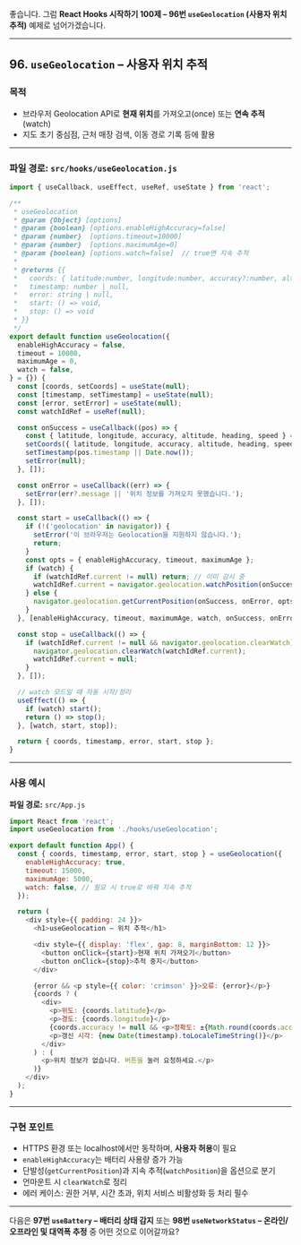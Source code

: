 좋습니다.
그럼 **React Hooks 시작하기 100제 – 96번 `useGeolocation` (사용자 위치 추적)** 예제로 넘어가겠습니다.

---

## 96. `useGeolocation` – 사용자 위치 추적

### 목적

* 브라우저 Geolocation API로 **현재 위치**를 가져오고(once) 또는 **연속 추적**(watch)
* 지도 초기 중심점, 근처 매장 검색, 이동 경로 기록 등에 활용

---

### 파일 경로: `src/hooks/useGeolocation.js`

```javascript
import { useCallback, useEffect, useRef, useState } from 'react';

/**
 * useGeolocation
 * @param {Object} [options]
 * @param {boolean} [options.enableHighAccuracy=false]
 * @param {number}  [options.timeout=10000]
 * @param {number}  [options.maximumAge=0]
 * @param {boolean} [options.watch=false]  // true면 지속 추적
 *
 * @returns {{
 *   coords: { latitude:number, longitude:number, accuracy?:number, altitude?:number|null, heading?:number|null, speed?:number|null } | null,
 *   timestamp: number | null,
 *   error: string | null,
 *   start: () => void,
 *   stop: () => void
 * }}
 */
export default function useGeolocation({
  enableHighAccuracy = false,
  timeout = 10000,
  maximumAge = 0,
  watch = false,
} = {}) {
  const [coords, setCoords] = useState(null);
  const [timestamp, setTimestamp] = useState(null);
  const [error, setError] = useState(null);
  const watchIdRef = useRef(null);

  const onSuccess = useCallback((pos) => {
    const { latitude, longitude, accuracy, altitude, heading, speed } = pos.coords || {};
    setCoords({ latitude, longitude, accuracy, altitude, heading, speed });
    setTimestamp(pos.timestamp || Date.now());
    setError(null);
  }, []);

  const onError = useCallback((err) => {
    setError(err?.message || '위치 정보를 가져오지 못했습니다.');
  }, []);

  const start = useCallback(() => {
    if (!('geolocation' in navigator)) {
      setError('이 브라우저는 Geolocation을 지원하지 않습니다.');
      return;
    }
    const opts = { enableHighAccuracy, timeout, maximumAge };
    if (watch) {
      if (watchIdRef.current != null) return; // 이미 감시 중
      watchIdRef.current = navigator.geolocation.watchPosition(onSuccess, onError, opts);
    } else {
      navigator.geolocation.getCurrentPosition(onSuccess, onError, opts);
    }
  }, [enableHighAccuracy, timeout, maximumAge, watch, onSuccess, onError]);

  const stop = useCallback(() => {
    if (watchIdRef.current != null && navigator.geolocation.clearWatch) {
      navigator.geolocation.clearWatch(watchIdRef.current);
      watchIdRef.current = null;
    }
  }, []);

  // watch 모드일 때 자동 시작/정리
  useEffect(() => {
    if (watch) start();
    return () => stop();
  }, [watch, start, stop]);

  return { coords, timestamp, error, start, stop };
}
```

---

### 사용 예시

**파일 경로:** `src/App.js`

```javascript
import React from 'react';
import useGeolocation from './hooks/useGeolocation';

export default function App() {
  const { coords, timestamp, error, start, stop } = useGeolocation({
    enableHighAccuracy: true,
    timeout: 15000,
    maximumAge: 5000,
    watch: false, // 필요 시 true로 바꿔 지속 추적
  });

  return (
    <div style={{ padding: 24 }}>
      <h1>useGeolocation – 위치 추적</h1>

      <div style={{ display: 'flex', gap: 8, marginBottom: 12 }}>
        <button onClick={start}>현재 위치 가져오기</button>
        <button onClick={stop}>추적 중지</button>
      </div>

      {error && <p style={{ color: 'crimson' }}>오류: {error}</p>}
      {coords ? (
        <div>
          <p>위도: {coords.latitude}</p>
          <p>경도: {coords.longitude}</p>
          {coords.accuracy != null && <p>정확도: ±{Math.round(coords.accuracy)}m</p>}
          <p>갱신 시각: {new Date(timestamp).toLocaleTimeString()}</p>
        </div>
      ) : (
        <p>위치 정보가 없습니다. 버튼을 눌러 요청하세요.</p>
      )}
    </div>
  );
}
```

---

### 구현 포인트

* HTTPS 환경 또는 localhost에서만 동작하며, **사용자 허용**이 필요
* `enableHighAccuracy`는 배터리 사용량 증가 가능
* 단발성(`getCurrentPosition`)과 지속 추적(`watchPosition`)을 옵션으로 분기
* 언마운트 시 `clearWatch`로 정리
* 에러 케이스: 권한 거부, 시간 초과, 위치 서비스 비활성화 등 처리 필수

---

다음은 **97번 `useBattery` – 배터리 상태 감지** 또는 **98번 `useNetworkStatus` – 온라인/오프라인 및 대역폭 추정** 중 어떤 것으로 이어갈까요?
